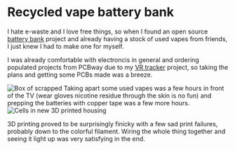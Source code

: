 
# Recycled vape battery bank

I hate e-waste and I love free things, so when I found an open source [battery bank]("https://github.com/chrisdoelcreates/vape-power-bank") project and already having a stock of used vapes from friends, I just knew I had to make one for myself.

I was already comfortable with electroncis in general and ordering populated projects from PCBway due to my [VR tracker](Vr-tracker.html) project, so taking the plans and getting some PCBs made was a breeze.

<img src="images/vape1.png" alt="Box of scrapped ">
Taking apart some used vapes was a few hours in front of the TV (wear gloves nicotine residue through the skin is no fun) and prepping the batteries with copper tape was a few more hours.
<img src="images/vape2.png" alt="Cells in new 3D printed housing">

3D printing proved to be surprisingly finicky with a few sad print failures, probably down to the colorful filament.
Wiring the whole thing together and seeing it light up was very satisfying in the end.